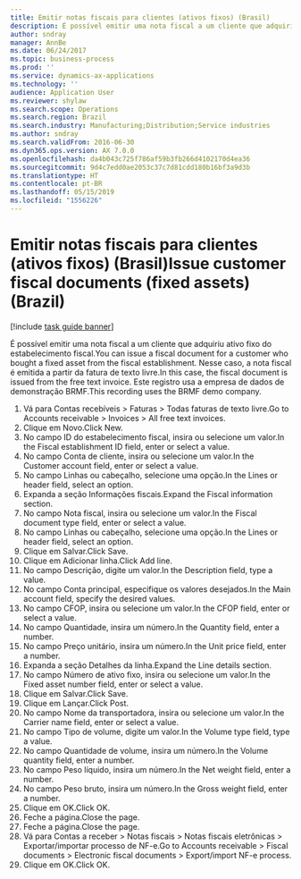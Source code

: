 ```yaml
---
title: Emitir notas fiscais para clientes (ativos fixos) (Brasil)
description: É possível emitir uma nota fiscal a um cliente que adquiriu ativo fixo do estabelecimento fiscal.
author: sndray
manager: AnnBe
ms.date: 06/24/2017
ms.topic: business-process
ms.prod: ''
ms.service: dynamics-ax-applications
ms.technology: ''
audience: Application User
ms.reviewer: shylaw
ms.search.scope: Operations
ms.search.region: Brazil
ms.search.industry: Manufacturing;Distribution;Service industries
ms.author: sndray
ms.search.validFrom: 2016-06-30
ms.dyn365.ops.version: AX 7.0.0
ms.openlocfilehash: da4b043c725f786af59b3fb266d4102170d4ea36
ms.sourcegitcommit: 9d4c7edd0ae2053c37c7d81cdd180b16bf3a9d3b
ms.translationtype: HT
ms.contentlocale: pt-BR
ms.lasthandoff: 05/15/2019
ms.locfileid: "1556226"
---
```

# <a name="issue-customer-fiscal-documents-fixed-assets-brazil"></a><span data-ttu-id="d683c-103">Emitir notas fiscais para clientes (ativos fixos) (Brasil)</span><span class="sxs-lookup"><span data-stu-id="d683c-103">Issue customer fiscal documents (fixed assets) (Brazil)</span></span>

[!include [task guide banner](../../includes/task-guide-banner.md)]

<span data-ttu-id="d683c-104">É possível emitir uma nota fiscal a um cliente que adquiriu ativo fixo do estabelecimento fiscal.</span><span class="sxs-lookup"><span data-stu-id="d683c-104">You can issue a fiscal document for a customer who bought a fixed asset from the fiscal establishment.</span></span> <span data-ttu-id="d683c-105">Nesse caso, a nota fiscal é emitida a partir da fatura de texto livre.</span><span class="sxs-lookup"><span data-stu-id="d683c-105">In this case, the fiscal document is issued from the free text invoice.</span></span> <span data-ttu-id="d683c-106">Este registro usa a empresa de dados de demonstração BRMF.</span><span class="sxs-lookup"><span data-stu-id="d683c-106">This recording uses the BRMF demo company.</span></span>

1. <span data-ttu-id="d683c-107">Vá para Contas recebíveis > Faturas > Todas faturas de texto livre.</span><span class="sxs-lookup"><span data-stu-id="d683c-107">Go to Accounts receivable > Invoices > All free text invoices.</span></span>
2. <span data-ttu-id="d683c-108">Clique em Novo.</span><span class="sxs-lookup"><span data-stu-id="d683c-108">Click New.</span></span>
3. <span data-ttu-id="d683c-109">No campo ID do estabelecimento fiscal, insira ou selecione um valor.</span><span class="sxs-lookup"><span data-stu-id="d683c-109">In the Fiscal establishment ID field, enter or select a value.</span></span>
4. <span data-ttu-id="d683c-110">No campo Conta de cliente, insira ou selecione um valor.</span><span class="sxs-lookup"><span data-stu-id="d683c-110">In the Customer account field, enter or select a value.</span></span>
5. <span data-ttu-id="d683c-111">No campo Linhas ou cabeçalho, selecione uma opção.</span><span class="sxs-lookup"><span data-stu-id="d683c-111">In the Lines or header field, select an option.</span></span>
6. <span data-ttu-id="d683c-112">Expanda a seção Informações fiscais.</span><span class="sxs-lookup"><span data-stu-id="d683c-112">Expand the Fiscal information section.</span></span>
7. <span data-ttu-id="d683c-113">No campo Nota fiscal, insira ou selecione um valor.</span><span class="sxs-lookup"><span data-stu-id="d683c-113">In the Fiscal document type field, enter or select a value.</span></span>
8. <span data-ttu-id="d683c-114">No campo Linhas ou cabeçalho, selecione uma opção.</span><span class="sxs-lookup"><span data-stu-id="d683c-114">In the Lines or header field, select an option.</span></span>
9. <span data-ttu-id="d683c-115">Clique em Salvar.</span><span class="sxs-lookup"><span data-stu-id="d683c-115">Click Save.</span></span>
10. <span data-ttu-id="d683c-116">Clique em Adicionar linha.</span><span class="sxs-lookup"><span data-stu-id="d683c-116">Click Add line.</span></span>
11. <span data-ttu-id="d683c-117">No campo Descrição, digite um valor.</span><span class="sxs-lookup"><span data-stu-id="d683c-117">In the Description field, type a value.</span></span>
12. <span data-ttu-id="d683c-118">No campo Conta principal, especifique os valores desejados.</span><span class="sxs-lookup"><span data-stu-id="d683c-118">In the Main account field, specify the desired values.</span></span>
13. <span data-ttu-id="d683c-119">No campo CFOP, insira ou selecione um valor.</span><span class="sxs-lookup"><span data-stu-id="d683c-119">In the CFOP field, enter or select a value.</span></span>
14. <span data-ttu-id="d683c-120">No campo Quantidade, insira um número.</span><span class="sxs-lookup"><span data-stu-id="d683c-120">In the Quantity field, enter a number.</span></span>
15. <span data-ttu-id="d683c-121">No campo Preço unitário, insira um número.</span><span class="sxs-lookup"><span data-stu-id="d683c-121">In the Unit price field, enter a number.</span></span>
16. <span data-ttu-id="d683c-122">Expanda a seção Detalhes da linha.</span><span class="sxs-lookup"><span data-stu-id="d683c-122">Expand the Line details section.</span></span>
17. <span data-ttu-id="d683c-123">No campo Número de ativo fixo, insira ou selecione um valor.</span><span class="sxs-lookup"><span data-stu-id="d683c-123">In the Fixed asset number field, enter or select a value.</span></span>
18. <span data-ttu-id="d683c-124">Clique em Salvar.</span><span class="sxs-lookup"><span data-stu-id="d683c-124">Click Save.</span></span>
19. <span data-ttu-id="d683c-125">Clique em Lançar.</span><span class="sxs-lookup"><span data-stu-id="d683c-125">Click Post.</span></span>
20. <span data-ttu-id="d683c-126">No campo Nome da transportadora, insira ou selecione um valor.</span><span class="sxs-lookup"><span data-stu-id="d683c-126">In the Carrier name field, enter or select a value.</span></span>
21. <span data-ttu-id="d683c-127">No campo Tipo de volume, digite um valor.</span><span class="sxs-lookup"><span data-stu-id="d683c-127">In the Volume type field, type a value.</span></span>
22. <span data-ttu-id="d683c-128">No campo Quantidade de volume, insira um número.</span><span class="sxs-lookup"><span data-stu-id="d683c-128">In the Volume quantity field, enter a number.</span></span>
23. <span data-ttu-id="d683c-129">No campo Peso líquido, insira um número.</span><span class="sxs-lookup"><span data-stu-id="d683c-129">In the Net weight field, enter a number.</span></span>
24. <span data-ttu-id="d683c-130">No campo Peso bruto, insira um número.</span><span class="sxs-lookup"><span data-stu-id="d683c-130">In the Gross weight field, enter a number.</span></span>
25. <span data-ttu-id="d683c-131">Clique em OK.</span><span class="sxs-lookup"><span data-stu-id="d683c-131">Click OK.</span></span>
26. <span data-ttu-id="d683c-132">Feche a página.</span><span class="sxs-lookup"><span data-stu-id="d683c-132">Close the page.</span></span>
27. <span data-ttu-id="d683c-133">Feche a página.</span><span class="sxs-lookup"><span data-stu-id="d683c-133">Close the page.</span></span>
28. <span data-ttu-id="d683c-134">Vá para Contas a receber > Notas fiscais > Notas fiscais eletrônicas > Exportar/importar processo de NF-e.</span><span class="sxs-lookup"><span data-stu-id="d683c-134">Go to Accounts receivable > Fiscal documents > Electronic fiscal documents > Export/import NF-e process.</span></span>
29. <span data-ttu-id="d683c-135">Clique em OK.</span><span class="sxs-lookup"><span data-stu-id="d683c-135">Click OK.</span></span>

